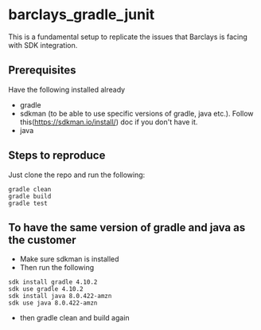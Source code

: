 # barclays_gradle_junit

This is a fundamental setup to replicate the issues that Barclays is facing with SDK integration.

## Prerequisites

Have the following installed already
* gradle
* sdkman (to be able to use specific versions of gradle, java etc.). Follow this(https://sdkman.io/install/) doc if you don't have it. 
* java

## Steps to reproduce

Just clone the repo and run the following:

```
gradle clean
gradle build
gradle test
```

## To have the same version of gradle and java as the customer

* Make sure sdkman is installed
* Then run the following
  
```
sdk install gradle 4.10.2
sdk use gradle 4.10.2
sdk install java 8.0.422-amzn
sdk use java 8.0.422-amzn
```
* then gradle clean and build again
  
